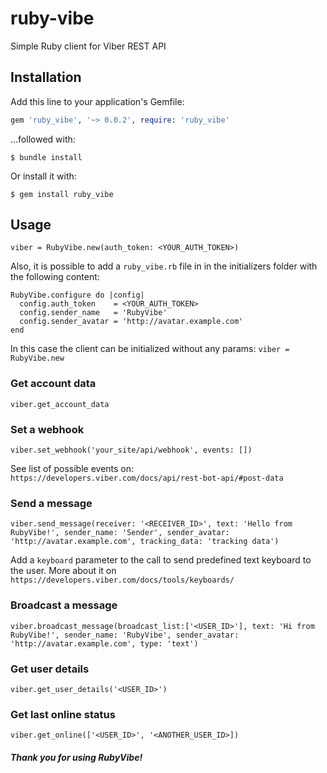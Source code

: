 # ruby-vibe
Simple Ruby client for Viber REST API


## Installation
Add this line to your application's Gemfile:

```ruby
gem 'ruby_vibe', '~> 0.0.2', require: 'ruby_vibe'
```

...followed with:
```
$ bundle install
```

Or install it with:
```
$ gem install ruby_vibe
```

## Usage
```
viber = RubyVibe.new(auth_token: <YOUR_AUTH_TOKEN>)
```

Also, it is possible to add a `ruby_vibe.rb` file in in the initializers folder with the following content:

```
RubyVibe.configure do |config|
  config.auth_token    = <YOUR_AUTH_TOKEN>
  config.sender_name   = 'RubyVibe'
  config.sender_avatar = 'http://avatar.example.com' 
end
```

In this case the client can be initialized without any params: `viber = RubyVibe.new`

### Get account data
```
viber.get_account_data
```

### Set a webhook
```
viber.set_webhook('your_site/api/webhook', events: [])
```
See list of possible events on: `https://developers.viber.com/docs/api/rest-bot-api/#post-data`

### Send a message
```
viber.send_message(receiver: '<RECEIVER_ID>', text: 'Hello from RubyVibe!', sender_name: 'Sender', sender_avatar: 'http://avatar.example.com', tracking_data: 'tracking data')
```

Add a `keyboard` parameter to the call to send predefined text keyboard to the user. More about it on `https://developers.viber.com/docs/tools/keyboards/`

### Broadcast a message
```
viber.broadcast_message(broadcast_list:['<USER_ID>'], text: 'Hi from RubyVibe!', sender_name: 'RubyVibe', sender_avatar: 'http://avatar.example.com', type: 'text')
```

### Get user details
```
viber.get_user_details('<USER_ID>')
```

### Get last online status
```
viber.get_online(['<USER_ID>', '<ANOTHER_USER_ID>])
```

##### Thank you for using RubyVibe!


